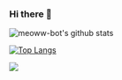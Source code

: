 ### Hi there 👋

![meoww-bot's github stats](https://github-readme-stats.vercel.app/api?username=yanxiangrong&show_icons=true)

[![Top Langs](https://github-readme-stats.vercel.app/api/top-langs/?username=yanxiangrong&layout=compact&langs_count=16)](https://github.com/yanxiangrong/github-readme-stats)

<!--
**yanxiangrong/yanxiangrong** is a ✨ _special_ ✨ repository because its `README.md` (this file) appears on your GitHub profile.

Here are some ideas to get you started:

- 🔭 I’m currently working on ...
- 🌱 I’m currently learning ...
- 👯 I’m looking to collaborate on ...
- 🤔 I’m looking for help with ...
- 💬 Ask me about ...
- 📫 How to reach me: ...
- 😄 Pronouns: ...
- ⚡ Fun fact: ...
-->

![](https://www.yandage.top/1.png)
